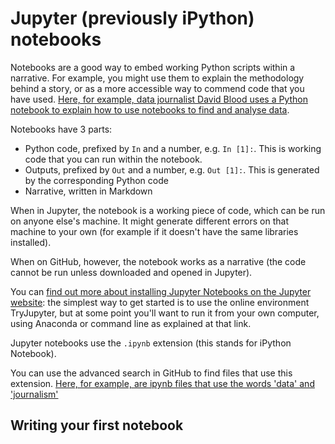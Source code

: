 # Jupyter (previously iPython) notebooks

Notebooks are a good way to embed working Python scripts within a narrative. For example, you might use them to explain the methodology behind a story, or as a more accessible way to commend code that you have used. [Here, for example, data journalist David Blood uses a Python notebook to explain how to use notebooks to find and analyse data](https://github.com/davidbjourno/finding-stories-in-data/blob/master/finding-stories-in-data.ipynb).

Notebooks have 3 parts:

* Python code, prefixed by `In` and a number, e.g. `In [1]:`. This is working code that you can run within the notebook.
* Outputs, prefixed by `Out` and a number, e.g. `Out [1]:`. This is generated by the corresponding Python code
* Narrative, written in Markdown

When in Jupyter, the notebook is a working piece of code, which can be run on anyone else's machine. It might generate different errors on that machine to your own (for example if it doesn't have the same libraries installed). 

When on GitHub, however, the notebook works as a narrative (the code cannot be run unless downloaded and opened in Jupyter).

You can [find out more about installing Jupyter Notebooks on the Jupyter website](https://jupyter.org/install.html): the simplest way to get started is to use the online environment TryJupyter, but at some point you'll want to run it from your own computer, using Anaconda or command line as explained at that link. 

Jupyter notebooks use the `.ipynb` extension (this stands for iPython Notebook). 

You can use the advanced search in GitHub to find files that use this extension. [Here, for example, are ipynb files that use the words 'data' and 'journalism'](https://github.com/search?utf8=%E2%9C%93&q=data+journalism+extension%3Aipynb&type=Code&ref=advsearch&l=&l=)

## Writing your first notebook
